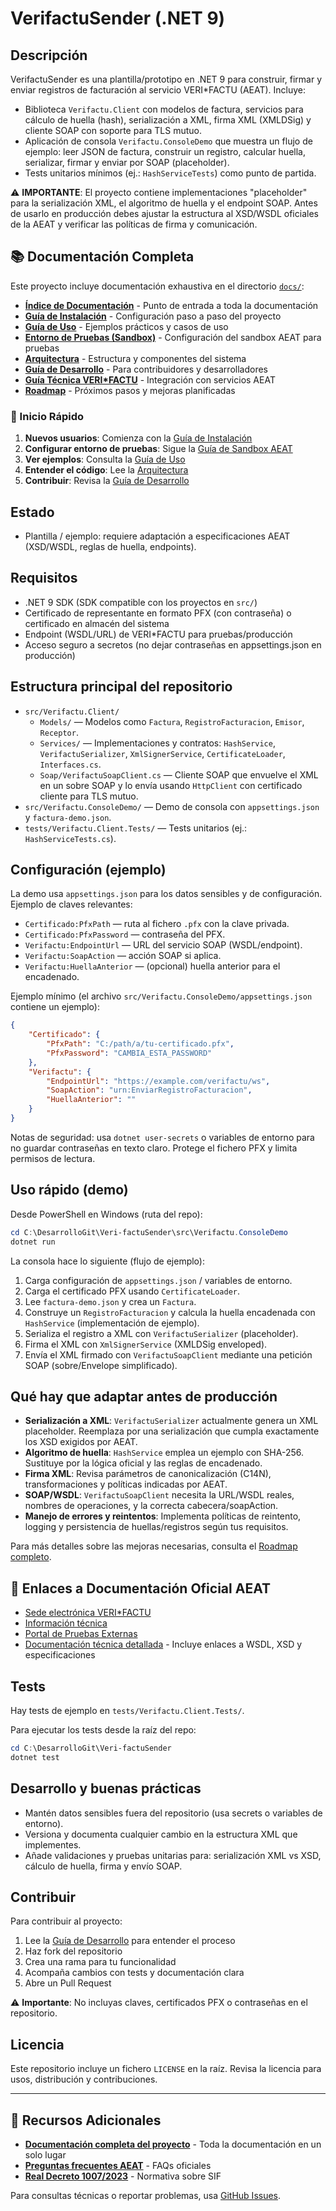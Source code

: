 # VerifactuSender (.NET 9)

## Descripción

VerifactuSender es una plantilla/prototipo en .NET 9 para construir, firmar y enviar registros de facturación al servicio VERI\*FACTU (AEAT). Incluye:

-   Biblioteca `Verifactu.Client` con modelos de factura, servicios para cálculo de huella (hash), serialización a XML, firma XML (XMLDSig) y cliente SOAP con soporte para TLS mutuo.
-   Aplicación de consola `Verifactu.ConsoleDemo` que muestra un flujo de ejemplo: leer JSON de factura, construir un registro, calcular huella, serializar, firmar y enviar por SOAP (placeholder).
-   Tests unitarios mínimos (ej.: `HashServiceTests`) como punto de partida.

⚠️ **IMPORTANTE**: El proyecto contiene implementaciones "placeholder" para la serialización XML, el algoritmo de huella y el endpoint SOAP. Antes de usarlo en producción debes ajustar la estructura al XSD/WSDL oficiales de la AEAT y verificar las políticas de firma y comunicación.

## 📚 Documentación Completa

Este proyecto incluye documentación exhaustiva en el directorio [`docs/`](docs/):

- **[Índice de Documentación](docs/README.md)** - Punto de entrada a toda la documentación
- **[Guía de Instalación](docs/instalacion.md)** - Configuración paso a paso del proyecto
- **[Guía de Uso](docs/uso.md)** - Ejemplos prácticos y casos de uso
- **[Entorno de Pruebas (Sandbox)](docs/entorno-pruebas.md)** - Configuración del sandbox AEAT para pruebas
- **[Arquitectura](docs/arquitectura.md)** - Estructura y componentes del sistema
- **[Guía de Desarrollo](docs/desarrollo.md)** - Para contribuidores y desarrolladores
- **[Guía Técnica VERI\*FACTU](docs/Verifactu-Guia-Tecnica.md)** - Integración con servicios AEAT
- **[Roadmap](docs/roadmap.md)** - Próximos pasos y mejoras planificadas

### 🚀 Inicio Rápido

1. **Nuevos usuarios**: Comienza con la [Guía de Instalación](docs/instalacion.md)
2. **Configurar entorno de pruebas**: Sigue la [Guía de Sandbox AEAT](docs/entorno-pruebas.md)
3. **Ver ejemplos**: Consulta la [Guía de Uso](docs/uso.md)
4. **Entender el código**: Lee la [Arquitectura](docs/arquitectura.md)
5. **Contribuir**: Revisa la [Guía de Desarrollo](docs/desarrollo.md)

## Estado

-   Plantilla / ejemplo: requiere adaptación a especificaciones AEAT (XSD/WSDL, reglas de huella, endpoints).

## Requisitos

-   .NET 9 SDK (SDK compatible con los proyectos en `src/`)
-   Certificado de representante en formato PFX (con contraseña) o certificado en almacén del sistema
-   Endpoint (WSDL/URL) de VERI\*FACTU para pruebas/producción
-   Acceso seguro a secretos (no dejar contraseñas en appsettings.json en producción)

## Estructura principal del repositorio

-   `src/Verifactu.Client/`
    -   `Models/` — Modelos como `Factura`, `RegistroFacturacion`, `Emisor`, `Receptor`.
    -   `Services/` — Implementaciones y contratos: `HashService`, `VerifactuSerializer`, `XmlSignerService`, `CertificateLoader`, `Interfaces.cs`.
    -   `Soap/VerifactuSoapClient.cs` — Cliente SOAP que envuelve el XML en un sobre SOAP y lo envía usando `HttpClient` con certificado cliente para TLS mutuo.
-   `src/Verifactu.ConsoleDemo/` — Demo de consola con `appsettings.json` y `factura-demo.json`.
-   `tests/Verifactu.Client.Tests/` — Tests unitarios (ej.: `HashServiceTests.cs`).

## Configuración (ejemplo)

La demo usa `appsettings.json` para los datos sensibles y de configuración. Ejemplo de claves relevantes:

-   `Certificado:PfxPath` — ruta al fichero `.pfx` con la clave privada.
-   `Certificado:PfxPassword` — contraseña del PFX.
-   `Verifactu:EndpointUrl` — URL del servicio SOAP (WSDL/endpoint).
-   `Verifactu:SoapAction` — acción SOAP si aplica.
-   `Verifactu:HuellaAnterior` — (opcional) huella anterior para el encadenado.

Ejemplo mínimo (el archivo `src/Verifactu.ConsoleDemo/appsettings.json` contiene un ejemplo):

```json
{
    "Certificado": {
        "PfxPath": "C:/path/a/tu-certificado.pfx",
        "PfxPassword": "CAMBIA_ESTA_PASSWORD"
    },
    "Verifactu": {
        "EndpointUrl": "https://example.com/verifactu/ws",
        "SoapAction": "urn:EnviarRegistroFacturacion",
        "HuellaAnterior": ""
    }
}
```

Notas de seguridad: usa `dotnet user-secrets` o variables de entorno para no guardar contraseñas en texto claro. Protege el fichero PFX y limita permisos de lectura.

## Uso rápido (demo)

Desde PowerShell en Windows (ruta del repo):

```powershell
cd C:\DesarrolloGit\Veri-factuSender\src\Verifactu.ConsoleDemo
dotnet run
```

La consola hace lo siguiente (flujo de ejemplo):

1. Carga configuración de `appsettings.json` / variables de entorno.
2. Carga el certificado PFX usando `CertificateLoader`.
3. Lee `factura-demo.json` y crea un `Factura`.
4. Construye un `RegistroFacturacion` y calcula la huella encadenada con `HashService` (implementación de ejemplo).
5. Serializa el registro a XML con `VerifactuSerializer` (placeholder).
6. Firma el XML con `XmlSignerService` (XMLDSig enveloped).
7. Envía el XML firmado con `VerifactuSoapClient` mediante una petición SOAP (sobre/Envelope simplificado).

## Qué hay que adaptar antes de producción

-   **Serialización a XML**: `VerifactuSerializer` actualmente genera un XML placeholder. Reemplaza por una serialización que cumpla exactamente los XSD exigidos por AEAT.
-   **Algoritmo de huella**: `HashService` emplea un ejemplo con SHA-256. Sustituye por la lógica oficial y las reglas de encadenado.
-   **Firma XML**: Revisa parámetros de canonicalización (C14N), transformaciones y políticas indicadas por AEAT.
-   **SOAP/WSDL**: `VerifactuSoapClient` necesita la URL/WSDL reales, nombres de operaciones, y la correcta cabecera/soapAction.
-   **Manejo de errores y reintentos**: Implementa políticas de reintento, logging y persistencia de huellas/registros según tus requisitos.

Para más detalles sobre las mejoras necesarias, consulta el [Roadmap completo](docs/roadmap.md).

## 🔗 Enlaces a Documentación Oficial AEAT

- [Sede electrónica VERI\*FACTU](https://sede.agenciatributaria.gob.es/Sede/iva/sistemas-informaticos-facturacion-verifactu.html)
- [Información técnica](https://sede.agenciatributaria.gob.es/Sede/iva/verifactu/informacion-tecnica.html)
- [Portal de Pruebas Externas](https://sede.agenciatributaria.gob.es/Sede/iva/verifactu/portal-pruebas-externas.html)
- [Documentación técnica detallada](docs/Verifactu-Guia-Tecnica.md) - Incluye enlaces a WSDL, XSD y especificaciones

## Tests

Hay tests de ejemplo en `tests/Verifactu.Client.Tests/`.

Para ejecutar los tests desde la raíz del repo:

```powershell
cd C:\DesarrolloGit\Veri-factuSender
dotnet test
```

## Desarrollo y buenas prácticas

-   Mantén datos sensibles fuera del repositorio (usa secrets o variables de entorno).
-   Versiona y documenta cualquier cambio en la estructura XML que implementes.
-   Añade validaciones y pruebas unitarias para: serialización XML vs XSD, cálculo de huella, firma y envío SOAP.

## Contribuir

Para contribuir al proyecto:

1. Lee la [Guía de Desarrollo](docs/desarrollo.md) para entender el proceso
2. Haz fork del repositorio
3. Crea una rama para tu funcionalidad
4. Acompaña cambios con tests y documentación clara
5. Abre un Pull Request

⚠️ **Importante**: No incluyas claves, certificados PFX o contraseñas en el repositorio.

## Licencia

Este repositorio incluye un fichero `LICENSE` en la raíz. Revisa la licencia para usos, distribución y contribuciones.

---

## 📖 Recursos Adicionales

- **[Documentación completa del proyecto](docs/)** - Toda la documentación en un solo lugar
- **[Preguntas frecuentes AEAT](https://sede.agenciatributaria.gob.es/Sede/iva/verifactu/preguntas-frecuentes.html)** - FAQs oficiales
- **[Real Decreto 1007/2023](https://www.boe.es/buscar/act.php?id=BOE-A-2023-24873)** - Normativa sobre SIF

Para consultas técnicas o reportar problemas, usa [GitHub Issues](https://github.com/JoseRGWeb/Veri-factuSender/issues).
